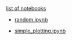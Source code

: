[list of notebooks](http://nbviewer.ipython.org/github/phaustin/e582/tree/master/notebooks/)

* [random.ipynb](http://nbviewer.ipython.org/github/phaustin/e582/blob/master/notebooks/random.ipynb)

* [simple_plotting.ipynb](http://nbviewer.ipython.org/github/phaustin/e582/blob/master/notebooks/simple_plotting.ipynb)  

  

